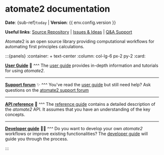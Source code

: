 # atomate2 documentation

**Date**: {sub-ref}`today`  | **Version**: {{ env.config.version }}

**Useful links**:
[Source Repository](https://github.com/materialsproject/atomate2) |
[Issues & Ideas](https://github.com/materialsproject/atomate2/issues) |
[Q&A Support](https://matsci.org/c/atomate)

Atomate2 is an open source library providing computational workflows for
automating first principles calculations.

:::{panels}
:container: + text-center
:column: col-lg-6 px-2 py-2
:card:

**[User Guide](user/index)** 🚀
^^^
The [user guide](user/index) provides in-depth information and tutorials for using *atomate2*.

---
**[Support forum](https://matsci.org/c/atomate)** ✨
^^^
You've read the [user guide](user/index) but still need help? Ask questions on the [atomate2
support forum](https://matsci.org/c/atomate)

---
**[API reference](api/index)** 📖
^^^
The [reference guide](api/index) contains a detailed description of the *atomate2* API. It
assumes  that you have an understanding of the key concepts.

---
**[Developer guide](dev/index)** 👩‍💻
^^^
Do you want to develop your own *atomate2* workflows or improve existing functionalities?
The [developer guide](dev/index) will guide  you through the process.

:::
